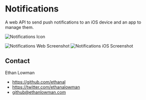 Notifications
=============

A web API to send push notifications to an iOS device and an app to manage them.

![Notifications Icon](https://i.imgur.com/a4lqLXR.png)

![Notifications Web Screenshot](http://i.imgur.com/P5tOEV8.png)
![Notifications iOS Screenshot](http://i.imgur.com/kYrXFEc.png)

## Contact
Ethan Lowman
- https://github.com/ethanal
- https://twitter.com/ethanalowman
- github@ethanlowman.com
